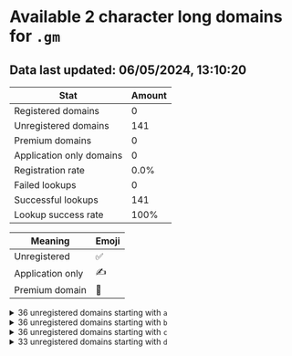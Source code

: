 # Available 2 character long domains for `.gm`

## Data last updated: 06/05/2024, 13:10:20

|Stat|Amount|
|--|--|
|Registered domains|0|
|Unregistered domains|141|
|Premium domains|0|
|Application only domains|0|
|Registration rate|0.0%|
|Failed lookups|0|
|Successful lookups|141|
|Lookup success rate|100%|


|Meaning|Emoji|
|--|--|
|Unregistered|:white_check_mark:|
|Application only|:writing_hand:|
|Premium domain|:gem:|

<details>
<summary>36 unregistered domains starting with <bold><code>a</code></bold></summary>

|Type|Domain|
|--|--|
|:white_check_mark:|`a0.gm`|
|:white_check_mark:|`a1.gm`|
|:white_check_mark:|`a2.gm`|
|:white_check_mark:|`a3.gm`|
|:white_check_mark:|`a4.gm`|
|:white_check_mark:|`a5.gm`|
|:white_check_mark:|`a6.gm`|
|:white_check_mark:|`a7.gm`|
|:white_check_mark:|`a8.gm`|
|:white_check_mark:|`a9.gm`|
|:white_check_mark:|`aa.gm`|
|:white_check_mark:|`ab.gm`|
|:white_check_mark:|`ac.gm`|
|:white_check_mark:|`ad.gm`|
|:white_check_mark:|`ae.gm`|
|:white_check_mark:|`af.gm`|
|:white_check_mark:|`ag.gm`|
|:white_check_mark:|`ah.gm`|
|:white_check_mark:|`ai.gm`|
|:white_check_mark:|`aj.gm`|
|:white_check_mark:|`ak.gm`|
|:white_check_mark:|`al.gm`|
|:white_check_mark:|`am.gm`|
|:white_check_mark:|`an.gm`|
|:white_check_mark:|`ao.gm`|
|:white_check_mark:|`ap.gm`|
|:white_check_mark:|`aq.gm`|
|:white_check_mark:|`ar.gm`|
|:white_check_mark:|`as.gm`|
|:white_check_mark:|`at.gm`|
|:white_check_mark:|`au.gm`|
|:white_check_mark:|`av.gm`|
|:white_check_mark:|`aw.gm`|
|:white_check_mark:|`ax.gm`|
|:white_check_mark:|`ay.gm`|
|:white_check_mark:|`az.gm`|
</details>
<details>
<summary>36 unregistered domains starting with <bold><code>b</code></bold></summary>

|Type|Domain|
|--|--|
|:white_check_mark:|`b0.gm`|
|:white_check_mark:|`b1.gm`|
|:white_check_mark:|`b2.gm`|
|:white_check_mark:|`b3.gm`|
|:white_check_mark:|`b4.gm`|
|:white_check_mark:|`b5.gm`|
|:white_check_mark:|`b6.gm`|
|:white_check_mark:|`b7.gm`|
|:white_check_mark:|`b8.gm`|
|:white_check_mark:|`b9.gm`|
|:white_check_mark:|`ba.gm`|
|:white_check_mark:|`bb.gm`|
|:white_check_mark:|`bc.gm`|
|:white_check_mark:|`bd.gm`|
|:white_check_mark:|`be.gm`|
|:white_check_mark:|`bf.gm`|
|:white_check_mark:|`bg.gm`|
|:white_check_mark:|`bh.gm`|
|:white_check_mark:|`bi.gm`|
|:white_check_mark:|`bj.gm`|
|:white_check_mark:|`bk.gm`|
|:white_check_mark:|`bl.gm`|
|:white_check_mark:|`bm.gm`|
|:white_check_mark:|`bn.gm`|
|:white_check_mark:|`bo.gm`|
|:white_check_mark:|`bp.gm`|
|:white_check_mark:|`bq.gm`|
|:white_check_mark:|`br.gm`|
|:white_check_mark:|`bs.gm`|
|:white_check_mark:|`bt.gm`|
|:white_check_mark:|`bu.gm`|
|:white_check_mark:|`bv.gm`|
|:white_check_mark:|`bw.gm`|
|:white_check_mark:|`bx.gm`|
|:white_check_mark:|`by.gm`|
|:white_check_mark:|`bz.gm`|
</details>
<details>
<summary>36 unregistered domains starting with <bold><code>c</code></bold></summary>

|Type|Domain|
|--|--|
|:white_check_mark:|`c0.gm`|
|:white_check_mark:|`c1.gm`|
|:white_check_mark:|`c2.gm`|
|:white_check_mark:|`c3.gm`|
|:white_check_mark:|`c4.gm`|
|:white_check_mark:|`c5.gm`|
|:white_check_mark:|`c6.gm`|
|:white_check_mark:|`c7.gm`|
|:white_check_mark:|`c8.gm`|
|:white_check_mark:|`c9.gm`|
|:white_check_mark:|`ca.gm`|
|:white_check_mark:|`cb.gm`|
|:white_check_mark:|`cc.gm`|
|:white_check_mark:|`cd.gm`|
|:white_check_mark:|`ce.gm`|
|:white_check_mark:|`cf.gm`|
|:white_check_mark:|`cg.gm`|
|:white_check_mark:|`ch.gm`|
|:white_check_mark:|`ci.gm`|
|:white_check_mark:|`cj.gm`|
|:white_check_mark:|`ck.gm`|
|:white_check_mark:|`cl.gm`|
|:white_check_mark:|`cm.gm`|
|:white_check_mark:|`cn.gm`|
|:white_check_mark:|`co.gm`|
|:white_check_mark:|`cp.gm`|
|:white_check_mark:|`cq.gm`|
|:white_check_mark:|`cr.gm`|
|:white_check_mark:|`cs.gm`|
|:white_check_mark:|`ct.gm`|
|:white_check_mark:|`cu.gm`|
|:white_check_mark:|`cv.gm`|
|:white_check_mark:|`cw.gm`|
|:white_check_mark:|`cx.gm`|
|:white_check_mark:|`cy.gm`|
|:white_check_mark:|`cz.gm`|
</details>
<details>
<summary>33 unregistered domains starting with <bold><code>d</code></bold></summary>

|Type|Domain|
|--|--|
|:white_check_mark:|`d0.gm`|
|:white_check_mark:|`d1.gm`|
|:white_check_mark:|`d2.gm`|
|:white_check_mark:|`d3.gm`|
|:white_check_mark:|`d4.gm`|
|:white_check_mark:|`d5.gm`|
|:white_check_mark:|`d6.gm`|
|:white_check_mark:|`da.gm`|
|:white_check_mark:|`db.gm`|
|:white_check_mark:|`dc.gm`|
|:white_check_mark:|`dd.gm`|
|:white_check_mark:|`de.gm`|
|:white_check_mark:|`df.gm`|
|:white_check_mark:|`dg.gm`|
|:white_check_mark:|`dh.gm`|
|:white_check_mark:|`di.gm`|
|:white_check_mark:|`dj.gm`|
|:white_check_mark:|`dk.gm`|
|:white_check_mark:|`dl.gm`|
|:white_check_mark:|`dm.gm`|
|:white_check_mark:|`dn.gm`|
|:white_check_mark:|`do.gm`|
|:white_check_mark:|`dp.gm`|
|:white_check_mark:|`dq.gm`|
|:white_check_mark:|`dr.gm`|
|:white_check_mark:|`ds.gm`|
|:white_check_mark:|`dt.gm`|
|:white_check_mark:|`du.gm`|
|:white_check_mark:|`dv.gm`|
|:white_check_mark:|`dw.gm`|
|:white_check_mark:|`dx.gm`|
|:white_check_mark:|`dy.gm`|
|:white_check_mark:|`dz.gm`|
</details>